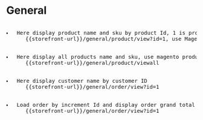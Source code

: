 # General
<pre>
 <li> Here display product name and sku by product Id, 1 is product id
      {{storefront-url}}/general/product/view?id=1, use Magento/Catalog/Mode/Product
      
 <li> Here display all products name and sku, use magento product collection
      {{storefront-url}}/general/product/viewall
  
 <li> Here display customer name by customer ID
      {{storefront-url}}/general/order/view?id=1
  
 <li> Load order by increment Id and display order grand total and order id
      {{storefront-url}}/general/order/view?id=1   
</pre>
